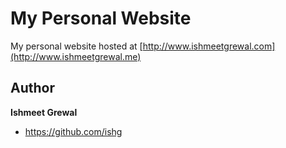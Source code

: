 # My Personal Website

My personal website hosted at [http://www.ishmeetgrewal.com](http://www.ishmeetgrewal.me)

## Author

**Ishmeet Grewal**
- <https://github.com/ishg>

